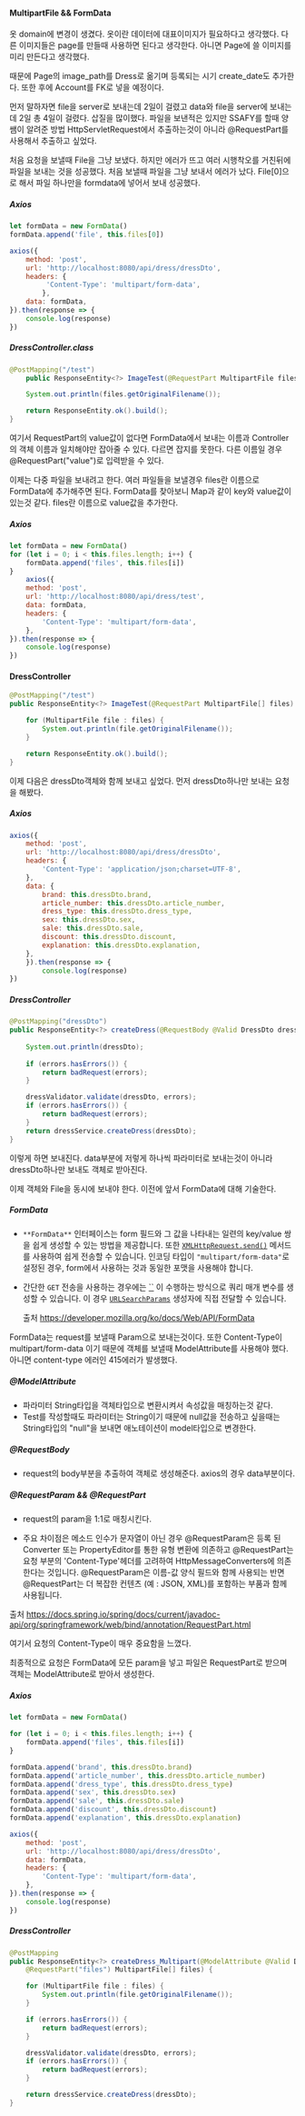 #### MultipartFile && FormData

옷 domain에 변경이 생겼다.  옷이란 데이터에 대표이미지가 필요하다고 생각했다. 다른 이미지들은 page를 만들때 사용하면 된다고 생각한다. 아니면 Page에 쓸 이미지를 미리 만든다고 생각했다.

때문에 Page의 image_path를 Dress로 옮기며 등록되는 시기 create_date도 추가한다. 또한 후에  Account를 FK로 넣을 예정이다.



먼저 말하자면 file을 server로 보내는데 2일이 걸렸고 data와 file을 server에 보내는데 2일 총 4일이 걸렸다. 삽질을 많이했다. 파일을 보낸적은 있지만 SSAFY를 할때 양쌤이 알려준 방법 HttpServletRequest에서 추출하는것이 아니라 @RequestPart를 사용해서 추출하고 싶었다.

처음 요청을 보낼때 File을 그냥 보냈다. 하지만 에러가 뜨고 여러 시행착오를 거친뒤에 파일을 보내는 것을 성공했다. 처음 보낼때 파일을 그냥 보내서 에러가 났다. File[0]으로 해서 파일 하나만을 formdata에 넣어서 보내 성공했다. 



##### Axios

```javascript
let formData = new FormData()
formData.append('file', this.files[0])

axios({
	method: 'post',
	url: 'http://localhost:8080/api/dress/dressDto',
	headers: {
		 'Content-Type': 'multipart/form-data',
		},
	data: formData,
}).then(response => {
	console.log(response)
})
```



##### DressController.class

```java
@PostMapping("/test")
	public ResponseEntity<?> ImageTest(@RequestPart MultipartFile files) {

	System.out.println(files.getOriginalFilename());

	return ResponseEntity.ok().build();
}
```



여기서 RequestPart의 value값이 없다면 FormData에서 보내는 이름과 Controller의 객체 이름과 일치해야만 잡아줄 수 있다. 다르면 잡지를 못한다. 다른 이름일 경우 @RequestPart("value")로 입력받을 수 있다.



이제는 다중 파일을 보내려고 한다. 여러 파일들을 보낼경우 files란 이름으로 FormData에 추가해주면 된다. FormData를 찾아보니 Map과 같이 key와 value값이 있는것 같다. files란 이름으로 value값을 추가한다.

##### Axios

```javascript
let formData = new FormData()
for (let i = 0; i < this.files.length; i++) {
	formData.append('files', this.files[i])
}
	axios({
	method: 'post',
	url: 'http://localhost:8080/api/dress/test',
	data: formData,
	headers: {
		'Content-Type': 'multipart/form-data',
	},
}).then(response => {
	console.log(response)
})
```



#### DressController

```java
@PostMapping("/test")
public ResponseEntity<?> ImageTest(@RequestPart MultipartFile[] files) {

	for (MultipartFile file : files) {
		System.out.println(file.getOriginalFilename());
	}

	return ResponseEntity.ok().build();
}
```



이제 다음은 dressDto객체와 함께 보내고 싶었다. 먼저 dressDto하나만 보내는 요청을 해봤다.

##### Axios

```javascript
axios({
	method: 'post',
	url: 'http://localhost:8080/api/dress/dressDto',
	headers: {
		'Content-Type': 'application/json;charset=UTF-8',
	},
	data: {
		brand: this.dressDto.brand,
		article_number: this.dressDto.article_number,
		dress_type: this.dressDto.dress_type,
		sex: this.dressDto.sex,
		sale: this.dressDto.sale,
		discount: this.dressDto.discount,
		explanation: this.dressDto.explanation,	
    },
	}).then(response => {
		console.log(response)
})
```



##### DressController

```java
@PostMapping("dressDto")
public ResponseEntity<?> createDress(@RequestBody @Valid DressDto dressDto, Errors errors) {
		
	System.out.println(dressDto);
		
	if (errors.hasErrors()) {
		return badRequest(errors);
	}

	dressValidator.validate(dressDto, errors);
	if (errors.hasErrors()) {
		return badRequest(errors);
    }
	return dressService.createDress(dressDto);
}
```



이렇게 하면 보내진다. data부분에 저렇게 하나씩 파라미터로 보내는것이 아니라 dressDto하나만 보내도 객체로 받아진다.  



이제 객체와 File을 동시에 보내야 한다. 이전에 앞서 FormData에 대해 기술한다.



##### FormData

* `**FormData**` 인터페이스는 form 필드와 그 값을 나타내는 일련의 key/value 쌍을 쉽게 생성할 수 있는 방법을 제공합니다. 또한 [`XMLHttpRequest.send()`](https://developer.mozilla.org/ko/docs/Web/API/XMLHttpRequest/send) 메서드를 사용하여 쉽게 전송할 수 있습니다. 인코딩 타입이 `"multipart/form-data"`로 설정된 경우, form에서 사용하는 것과 동일한 포맷을 사용해야 합니다.

* 간단한 `GET` 전송을 사용하는 경우에는 [``](https://developer.mozilla.org/ko/docs/Web/HTML/Element/form) 이 수행하는 방식으로 쿼리 매개 변수를 생성할 수 있습니다. 이 경우 [`URLSearchParams`](https://developer.mozilla.org/ko/docs/Web/API/URLSearchParams) 생성자에 직접 전달할 수 있습니다.

  출처  https://developer.mozilla.org/ko/docs/Web/API/FormData

FormData는 request를 보낼때 Param으로 보내는것이다. 또한 Content-Type이 multipart/form-data 이기 때문에 객체를 보낼때 ModelAttribute를 사용해야 했다. 아니면 content-type 에러인 415에러가 발생했다.



##### @ModelAttribute

* 파라미터 String타입을 객체타입으로 변환시켜서 속성값을 매칭하는것 같다.
* Test를 작성할때도 파라미터는 String이기 때문에 null값을 전송하고 싶을때는 String타입의 "null"을 보내면 애노테이션이 model타입으로 변경한다.

##### @RequestBody

* request의 body부분을 추출하여 객체로 생성해준다. axios의 경우 data부분이다.



##### @RequestParam && @RequestPart

* request의 param을 1:1로 매칭시킨다.

*  주요 차이점은 메소드 인수가 문자열이 아닌 경우 @RequestParam은 등록 된 Converter 또는 PropertyEditor를 통한 유형 변환에 의존하고 @RequestPart는 요청 부분의 'Content-Type'헤더를 고려하여 HttpMessageConverters에 의존한다는 것입니다. @RequestParam은 이름-값 양식 필드와 함께 사용되는 반면 @RequestPart는 더 복잡한 컨텐츠 (예 : JSON, XML)를 포함하는 부품과 함께 사용됩니다. 

  출처  https://docs.spring.io/spring/docs/current/javadoc-api/org/springframework/web/bind/annotation/RequestPart.html 



여기서 요청의 Content-Type이 매우 중요함을 느꼈다.



최종적으로 요청은 FormData에 모든 param을 넣고 파일은 RequestPart로 받으며 객체는 ModelAttribute로 받아서 생성한다.



##### Axios

```javascript
let formData = new FormData()

for (let i = 0; i < this.files.length; i++) {
	formData.append('files', this.files[i])
}

formData.append('brand', this.dressDto.brand)
formData.append('article_number', this.dressDto.article_number)
formData.append('dress_type', this.dressDto.dress_type)
formData.append('sex', this.dressDto.sex)
formData.append('sale', this.dressDto.sale)
formData.append('discount', this.dressDto.discount)
formData.append('explanation', this.dressDto.explanation)

axios({
	method: 'post',
	url: 'http://localhost:8080/api/dress/dressDto',
	data: formData,
	headers: {
		'Content-Type': 'multipart/form-data',
	},
}).then(response => {
	console.log(response)
})
```



##### DressController

```java
@PostMapping
public ResponseEntity<?> createDress_Multipart(@ModelAttribute @Valid DressDto dressDto, Errors errors,
	@RequestPart("files") MultipartFile[] files) {

	for (MultipartFile file : files) {
		System.out.println(file.getOriginalFilename());
	}

	if (errors.hasErrors()) {
		return badRequest(errors);
	}

	dressValidator.validate(dressDto, errors);
	if (errors.hasErrors()) {
		return badRequest(errors);
	}

	return dressService.createDress(dressDto);
}
```

